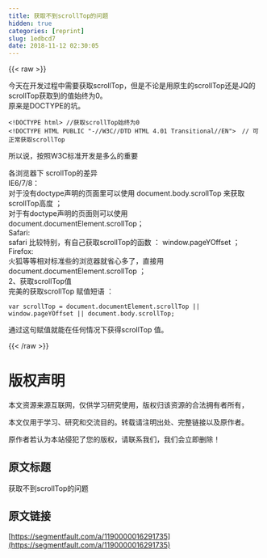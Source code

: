 ```yaml
---
title: 获取不到scrollTop的问题
hidden: true
categories: [reprint]
slug: 1edbcd7
date: 2018-11-12 02:30:05
---
```


{{< raw >}}
<p>&#x4ECA;&#x5929;&#x5728;&#x5F00;&#x53D1;&#x8FC7;&#x7A0B;&#x4E2D;&#x9700;&#x8981;&#x83B7;&#x53D6;scrollTop&#xFF0C;&#x4F46;&#x662F;&#x4E0D;&#x8BBA;&#x662F;&#x7528;&#x539F;&#x751F;&#x7684;scrollTop&#x8FD8;&#x662F;JQ&#x7684;scrollTop&#x83B7;&#x53D6;&#x5230;&#x7684;&#x503C;&#x59CB;&#x7EC8;&#x4E3A;0&#x3002;<br>&#x539F;&#x6765;&#x662F;DOCTYPE&#x7684;&#x5751;&#x3002;</p><pre><code>&lt;!DOCTYPE html&gt; //&#x83B7;&#x53D6;scrollTop&#x59CB;&#x7EC8;&#x4E3A;0
&lt;!DOCTYPE HTML PUBLIC &quot;-//W3C//DTD HTML 4.01 Transitional//EN&quot;&gt;&#x3000;// &#x53EF;&#x6B63;&#x5E38;&#x83B7;&#x53D6;scrollTop</code></pre><p>&#x6240;&#x4EE5;&#x8BF4;&#xFF0C;&#x6309;&#x7167;W3C&#x6807;&#x51C6;&#x5F00;&#x53D1;&#x662F;&#x591A;&#x4E48;&#x7684;&#x91CD;&#x8981;</p><p>&#x5404;&#x6D4F;&#x89C8;&#x5668;&#x4E0B; scrollTop&#x7684;&#x5DEE;&#x5F02;<br>IE6/7/8&#xFF1A;<br>&#x5BF9;&#x4E8E;&#x6CA1;&#x6709;doctype&#x58F0;&#x660E;&#x7684;&#x9875;&#x9762;&#x91CC;&#x53EF;&#x4EE5;&#x4F7F;&#x7528; document.body.scrollTop &#x6765;&#x83B7;&#x53D6; scrollTop&#x9AD8;&#x5EA6; &#xFF1B;<br>&#x5BF9;&#x4E8E;&#x6709;doctype&#x58F0;&#x660E;&#x7684;&#x9875;&#x9762;&#x5219;&#x53EF;&#x4EE5;&#x4F7F;&#x7528; document.documentElement.scrollTop&#xFF1B;<br>Safari:<br>safari &#x6BD4;&#x8F83;&#x7279;&#x522B;&#xFF0C;&#x6709;&#x81EA;&#x5DF1;&#x83B7;&#x53D6;scrollTop&#x7684;&#x51FD;&#x6570; &#xFF1A; window.pageYOffset &#xFF1B;<br>Firefox:<br>&#x706B;&#x72D0;&#x7B49;&#x7B49;&#x76F8;&#x5BF9;&#x6807;&#x51C6;&#x4E9B;&#x7684;&#x6D4F;&#x89C8;&#x5668;&#x5C31;&#x7701;&#x5FC3;&#x591A;&#x4E86;&#xFF0C;&#x76F4;&#x63A5;&#x7528; document.documentElement.scrollTop &#xFF1B;<br>2&#x3001;&#x83B7;&#x53D6;scrollTop&#x503C;<br>&#x5B8C;&#x7F8E;&#x7684;&#x83B7;&#x53D6;scrollTop &#x8D4B;&#x503C;&#x77ED;&#x8BED; &#xFF1A;</p><pre><code>var scrollTop = document.documentElement.scrollTop || window.pageYOffset || document.body.scrollTop;</code></pre><p>&#x901A;&#x8FC7;&#x8FD9;&#x53E5;&#x8D4B;&#x503C;&#x5C31;&#x80FD;&#x5728;&#x4EFB;&#x4F55;&#x60C5;&#x51B5;&#x4E0B;&#x83B7;&#x5F97;scrollTop &#x503C;&#x3002;</p>
{{< /raw >}}

# 版权声明
本文资源来源互联网，仅供学习研究使用，版权归该资源的合法拥有者所有，

本文仅用于学习、研究和交流目的。转载请注明出处、完整链接以及原作者。 

原作者若认为本站侵犯了您的版权，请联系我们，我们会立即删除！

## 原文标题
获取不到scrollTop的问题

## 原文链接
[https://segmentfault.com/a/1190000016291735](https://segmentfault.com/a/1190000016291735)

